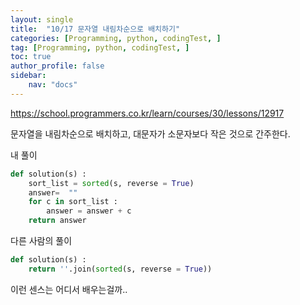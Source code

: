 ```yaml
---
layout: single
title:  "10/17 문자열 내림차순으로 배치하기"
categories: [Programming, python, codingTest, ]
tag: [Programming, python, codingTest, ]
toc: true
author_profile: false
sidebar:
    nav: "docs"
---
```


https://school.programmers.co.kr/learn/courses/30/lessons/12917

문자열을 내림차순으로 배치하고, 대문자가 소문자보다 작은 것으로 간주한다.



내 풀이

```python
def solution(s) :
    sort_list = sorted(s, reverse = True)
    answer=  ""
    for c in sort_list :
        answer = answer + c
	return answer
```



다른 사람의 풀이

```python
def solution(s) :
    return ''.join(sorted(s, reverse = True))
```

이런 센스는 어디서 배우는걸까..